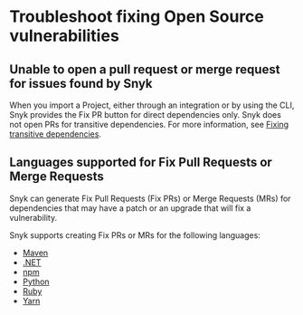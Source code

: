 # Troubleshoot fixing Open Source vulnerabilities

## Unable to open a pull request or merge request for issues found by Snyk

When you import a Project, either through an integration or by using the CLI, Snyk provides the Fix PR button for direct dependencies only. Snyk does not open PRs for transitive dependencies. For more information, see [Fixing transitive dependencies](vulnerability-fix-types.md#fixing-transitive-dependencies).

## Languages supported for Fix Pull Requests or Merge Requests

Snyk can generate Fix Pull Requests (Fix PRs) or Merge Requests (MRs) for dependencies that may have a patch or an upgrade that will fix a vulnerability.

Snyk supports creating Fix PRs or MRs for the following languages:

* [Maven](../../../scan-applications/supported-languages-and-frameworks/working-with-snyk-in-your-environment/snyk-for-java-developers.md#maven)
* [.NET](https://docs.snyk.io/scan-applications/supported-languages-and-frameworks/.net)
* [npm](../../../scan-applications/supported-languages-and-frameworks/working-with-snyk-in-your-environment/snyk-for-javascript-node.js-developers.md#npm)
* [Python](../../../scan-applications/supported-languages-and-frameworks/python.md)
* [Ruby](../../../scan-applications/supported-languages-and-frameworks/ruby.md)
* [Yarn](../../../scan-applications/supported-languages-and-frameworks/working-with-snyk-in-your-environment/snyk-for-javascript-node.js-developers.md#yarn)

